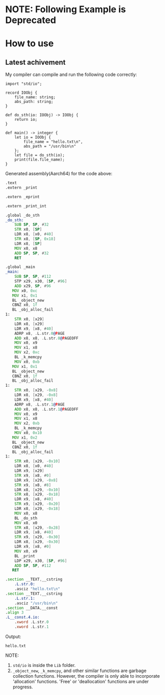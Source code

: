 # NOTE: Following Example is Deprecated

# How to use

## Latest achivement
My compiler can compile and run the following code correctly:
```
import "std/io";

record IOObj {
    file_name: string;
    abs_path: string;
}

def do_sth(io: IOObj) -> IOObj {
    return io;
}

def main() -> integer {
    let io = IOObj {
        file_name = "hello.txt\n",
        abs_path = "/usr/bin\n"
    };
    let file = do_sth(io);
    print(file.file_name);
}
```

Generated assembly(Aarch64) for the code above:
```asm
.text
.extern _print

.extern _eprint

.extern _print_int

.global _do_sth
_do_sth:
	SUB SP, SP, #32
	STR x0, [SP]
	LDR x8, [x0, #40]
	STR x8, [SP, 0x18]
	LDR x8, [SP]
	MOV x0, x8
	ADD SP, SP, #32
	RET

.global _main
_main:
	SUB SP, SP, #112
	STP x29, x30, [SP, #96]
	ADD x29, SP, #96
   MOV x0, 0xc
   MOV x1, 0x1
   BL _object_new
   CBNZ x0, 1f
   BL _obj_alloc_fail
1:
	STR x0, [x29]
	LDR x8, [x29]
	LDR x9, [x8, #40]
	ADRP x8, .L.str.0@PAGE
	ADD x8, x8, .L.str.0@PAGEOFF
	MOV x0, x9
	MOV x1, x8
	MOV x2, 0xc
	BL _k_memcpy
	MOV x0, 0xb
   MOV x1, 0x1
   BL _object_new
   CBNZ x0, 1f
   BL _obj_alloc_fail
1:
	STR x0, [x29, -0x8]
	LDR x8, [x29, -0x8]
	LDR x9, [x8, #40]
	ADRP x8, .L.str.1@PAGE
	ADD x8, x8, .L.str.1@PAGEOFF
	MOV x0, x9
	MOV x1, x8
	MOV x2, 0xb
	BL _k_memcpy
	MOV x0, 0x10
   MOV x1, 0x2
   BL _object_new
   CBNZ x0, 1f
   BL _obj_alloc_fail
1:
	STR x0, [x29, -0x10]
	LDR x8, [x0, #40]
	LDR x9, [x29]
	STR x9, [x8, #0]
	LDR x9, [x29, -0x8]
	STR x9, [x8, #8]
	LDR x8, [x29, -0x10]
	STR x8, [x29, -0x18]
	LDR x9, [x8, #40]
	STR x9, [x29, -0x20]
	LDR x8, [x29, -0x18]
	MOV x0, x8
	BL _do_sth
	MOV x8, x0
	STR x8, [x29, -0x28]
	LDR x9, [x8, #40]
	STR x9, [x29, -0x30]
	LDR x8, [x29, -0x30]
	LDR x9, [x8, #0]
	MOV x0, x9
	BL _print
	LDP x29, x30, [SP, #96]
	ADD SP, SP, #112
   RET

.section __TEXT,__cstring
	.L.str.0:
	.asciz "hello.txt\n"
.section __TEXT,__cstring
	.L.str.1:
	.asciz "/usr/bin\n"
.section __DATA,__const
.align 3
.L__const.4.io:
	.xword .L.str.0
	.xword .L.str.1
```

Output:
```
hello.txt
```

NOTE:
1) `std/io` is inside the `Lib` folder.
2) `_object_new`, `_k_memcpy`, and other similar functions are garbage collection functions. However, the compiler is only able to incorporate 'allocation' functions. 'Free' or 'deallocation' functions are under progress. 